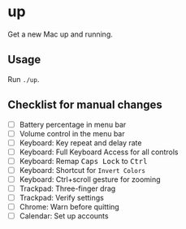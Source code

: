 # up

Get a new Mac up and running.

## Usage

Run `./up`.

## Checklist for manual changes

- [ ] Battery percentage in menu bar
- [ ] Volume control in the menu bar
- [ ] Keyboard: Key repeat and delay rate
- [ ] Keyboard: Full Keyboard Access for all controls
- [ ] Keyboard: Remap <kbd>Caps Lock</kbd> to <kbd>Ctrl</kbd>
- [ ] Keyboard: Shortcut for `Invert Colors`
- [ ] Keyboard: Ctrl+scroll gesture for zooming
- [ ] Trackpad: Three-finger drag
- [ ] Trackpad: Verify settings
- [ ] Chrome: Warn before quitting
- [ ] Calendar: Set up accounts
